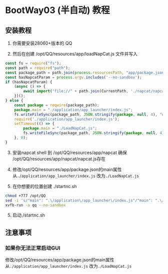 # BootWay03 (半自动) 教程
## 安装教程
1. 你需要安装28060+版本的 QQ

2. 然后在创建 /opt/QQ/resources/app/loadNapCat.js 文件并写入
```javascript
const fs = require("fs");
const path = require("path");
const package_path = path.join(process.resourcesPath, "app/package.json");
const hasNapcatParam = process.argv.includes('--no-sandbox');
if (hasNapcatParam) {
    (async () => {
        await import("file://" + path.join(CurrentPath, './napcat/napcat.mjs'));
    })();
} else {
    const package = require(package_path);
    package.main = "./application/app_launcher/index.js";
    fs.writeFileSync(package_path, JSON.stringify(package, null, 4), "utf-8");
    require('./application/app_launcher/index.js');
    setTimeout(() => {
        package.main = "./LoadNapCat.js";
        fs.writeFileSync(package_path, JSON.stringify(package, null, 4), "utf-8");
    }, 0);
}
```
3. 安装napcat shell 到 /opt/QQ/resources/app/napcat 确保 /opt/QQ/resources/app/napcat/napcat.js存在

4. 修改/opt/QQ/resources/app/package.json的main属性从`./application/app_launcher/index.js` 改为`./LoadNapCat.js`

5. 在你想要的位置创建 ./startnc.sh

```bash
chmod +777 /opt/QQ
sed -i 's/"main": ".\/application\/app_launcher\/index.js"/"main": ".\/loadNapCat.js"/' /opt/QQ/resources/app/package.json
xvfb-run -a qq --no-sandbox
```

5. 启动./startnc.sh
## 注意事项
### 如果你无法正常启动GUI
修改/opt/QQ/resources/app/package.json的main属性从`./application/app_launcher/index.js` 改为`./LoadNapCat.js`